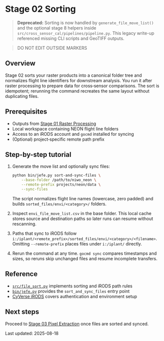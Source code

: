 # Stage 02 Sorting

> **Deprecated:** Sorting is now handled by `generate_file_move_list()` and the
> optional stage 8 helpers inside `src/cross_sensor_cal/pipelines/pipeline.py`.
> This legacy write-up referenced missing CLI scripts and GeoTIFF outputs.

> DO NOT EDIT OUTSIDE MARKERS
<!-- FILLME:START -->
## Overview
Stage 02 sorts your raster products into a canonical folder tree and normalizes
flight line identifiers for downstream analysis. You run it after raster
processing to prepare data for cross‑sensor comparisons. The sort is idempotent;
rerunning the command recreates the same layout without duplicating files.

## Prerequisites
- Outputs from [Stage 01 Raster Processing](stage-01-raster-processing.md)
- Local workspace containing NEON flight line folders
- Access to an iRODS account and `gocmd` installed for syncing
- (Optional) project‑specific remote path prefix

## Step-by-step tutorial
1. Generate the move list and optionally sync files:

   ```bash
   python bin/jefe.py sort-and-sync-files \
       --base-folder /path/to/niwo_neon \
       --remote-prefix projects/neon/data \
       --sync-files
   ```

   The script normalizes flight line names (lowercase, zero padded) and builds
   `sorted_files/envi/<category>/` folders.

2. Inspect `envi_file_move_list.csv` in the base folder. This local cache stores
   source and destination paths so later runs can resume without rescanning.

3. Paths that sync to iRODS follow
   `i:/iplant/<remote_prefix>/sorted_files/envi/<category>/<filename>`.
   Omitting `--remote-prefix` places files under `i:/iplant/` directly.

4. Rerun the command at any time. `gocmd sync` compares timestamps and sizes, so
   reruns skip unchanged files and resume incomplete transfers.

## Reference
 - [`src/file_sort.py`](https://github.com/earthlab/cross-sensor-cal/blob/main/src/file_sort.py) implements sorting and iRODS path rules
 - [`bin/jefe.py`](https://github.com/earthlab/cross-sensor-cal/blob/main/bin/jefe.py) provides the `sort_and_sync_files` entry point
 - [CyVerse iRODS](cyverse-irods.md) covers authentication and environment setup

## Next steps
Proceed to [Stage 03 Pixel Extraction](stage-03-pixel-extraction.md) once files
are sorted and synced.
<!-- FILLME:END -->
Last updated: 2025-08-18
